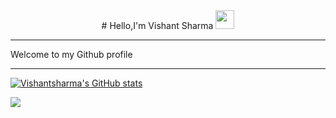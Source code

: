 <center> # Hello,I'm Vishant Sharma <img src="https://raw.githubusercontent.com/MartinHeinz/MartinHeinz/master/wave.gif" width="30px"></center>
<hr>

Welcome to my Github profile

<hr>

[![Vishantsharma's GitHub stats](https://github-readme-stats.vercel.app/api?username=anuraghazra)](https://github.com/anuraghazra/github-readme-stats)


<img align="center" src="https://github-readme-stats.vercel.app/api/<CARD_TYPE>/?username=<USERNAME>&theme=<THEME_NAME>" />
